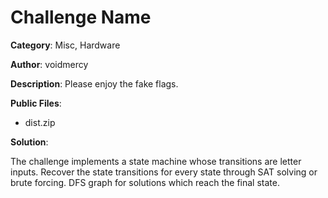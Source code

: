 # Challenge Name

**Category**: Misc, Hardware

**Author**: voidmercy

**Description**: 
Please enjoy the fake flags.

**Public Files**:
 * dist.zip

**Solution**:

The challenge implements a state machine whose transitions are letter inputs. Recover the state transitions for every state through SAT solving or brute forcing. DFS graph for solutions which reach the final state.
